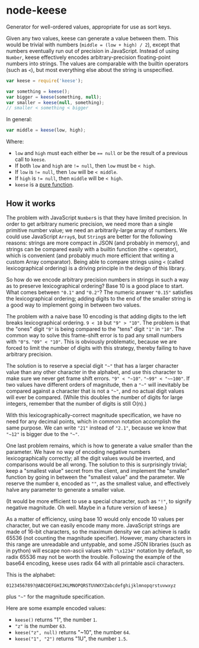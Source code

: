 node-keese
==========

Generator for well-ordered values, appropriate for use as sort keys.

Given any two values, keese can generate a value between them.
This would be trivial with numbers (`middle = (low + high) / 2`), except that numbers eventually run out of precision in JavaScript.
Instead of using `Number`, keese effectively encodes arbitrary-precision floating-point numbers into strings.
The values are comparable with the builtin operators (such as `<`), but most everything else about the string is unspecified.

```js
var keese = require('keese');

var something = keese();
var bigger = keese(something, null);
var smaller = keese(null, something);
// smaller < something < bigger
```

In general:

```js
var middle = keese(low, high);
```

Where:
* `low` and `high` must each either be `== null` or be the result of a previous call to `keese`.
* If both `low` and `high` are `!= null`, then `low` must be `< high`.
* If `low` is `!= null`, then `low` will be `< middle`.
* If `high` is `!= null`, then `middle` will be `< high`.
* `keese` is a [pure function](http://en.wikipedia.org/wiki/Pure_function).

How it works
------------

The problem with JavaScript `Number`s is that they have limited precision.
In order to get arbitrary numeric precision, we need more than a single primitive number value;
we need an arbitrarily-large array of numbers.
We could use JavaScript `Array`s, but `String`s are better for the following reasons:
strings are more compact in JSON (and probably in memory),
and strings can be compared easily with a builtin function (the `<` operator),
which is convenient (and probably much more efficient that writing a custom Array comparator).
Being able to compare strings using `<` (called lexicographical ordering) is a driving principle in the design of this library.

So how do we encode arbitrary precision numbers in strings in such a way as to preserve lexicographical ordering?
Base 10 is a good place to start.
What comes between `"0.1"` and `"0.2"`?
The numeric answer `"0.15"` satisfies the lexicographical ordering;
adding digits to the end of the smaller string is a good way to implement going in between two values.

The problem with a naive base 10 encoding is that adding digits to the left breaks lexicographical ordering.
`9 < 10` but `"9" > "10"`.
The problem is that the "ones" digit `"9"` is being compared to the "tens" digit `"1"` in `"10"`.
The common way to solve this frame-shift error is to pad any small numbers with `"0"`s.
`"09" < "10"`.
This is obviously problematic, because we are forced to limit the number of digits with this strategy, thereby failing to have arbitrary precision.

The solution is to reserve a special digit `"~"` that has a larger character value than any other character in the alphabet,
and use this character to make sure we never get frame shift errors.
`"9" < "~10"`. `"~99" < "~~100"`.
If two values have different orders of magnitude, then a `"~"` will inevitably be compared against a character that is not a `"~"`,
and no actual digit values will ever be compared.
(While this doubles the number of digits for large integers, remember that the number of digits is still O(n).)

With this lexicographically-correct magnitude specification, we have no need for any decimal points,
which in common notation accomplish the same purpose.
We can write `"21"` instead of `"2.1"`, because we know that `"~12"` is bigger due to the `"~"`.

One last problem remains, which is how to generate a value smaller than the parameter.
We have no way of encoding negative numbers lexicographically correctly;
all the digit values would be inverted, and comparisons would be all wrong.
The solution to this is surprisingly trivial;
keep a "smallest value" secret from the client,
and implement the "smaller" function by going in between the "smallest value" and the parameter.
We reserve the number `0`, encoded as `""`, as the smallest value, and effectively halve any parameter to generate a smaller value.

(It would be more efficient to use a special character, such as `"!"`, to signify negative magnitude.
Oh well. Maybe in a future version of keese.)

As a matter of efficiency, using base 10 would only encode 10 values per character, but we can easily encode many more.
JavaScript strings are made of 16-bit characters, so the maximum density we can achieve is radix 65536 (not counting the magnitude specifier).
However, many characters in this range are unreadable and untypable,
and some JSON libraries (such as in python) will escape non-ascii values with `"\x1234"` notation by default,
so radix 65536 may not be worth the trouble.
Following the example of the base64 encoding, keese uses radix 64 with all printable ascii characters.

This is the alphabet:

```
0123456789?@ABCDEFGHIJKLMNOPQRSTUVWXYZabcdefghijklmnopqrstuvwxyz
```

plus `"~"` for the magnitude specification.

Here are some example encoded values:

* `keese()` returns "1", the number `1`.
* `"z"` is the number `63`.
* `keese("z", null)` returns "~10", the number `64`.
* `keese("1", "2")` returns "1U", the number `1.5`.


